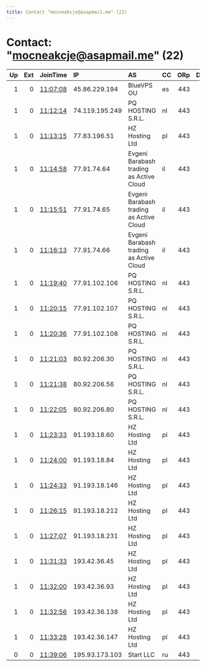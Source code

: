 ```yaml
---
title: Contact "mocneakcje@asapmail.me" (22)
---
```


# Contact: "mocneakcje@asapmail.me" (22)

|   Up |   Ext | JoinTime                                                                                              | IP             | AS                                      | CC   |   ORp |   Dirp | OS    | Version   | Nickname      |   eFamMembers |
|-----:|------:|:------------------------------------------------------------------------------------------------------|:---------------|:----------------------------------------|:-----|------:|-------:|:------|:----------|:--------------|--------------:|
|    1 |     0 | [11:07:08](https://nusenu.github.io/OrNetStats/w/relay/174351FED937BBF9246CC729477C9C6B86B2F6BB.html) | 45.86.229.194  | BlueVPS OU                              | es   |   443 |      0 | Linux | 0.4.7.7   | LolifoxPoland |            46 |
|    1 |     0 | [11:12:14](https://nusenu.github.io/OrNetStats/w/relay/EFDFA8D21941A6DFAAB52A0A218E31F4EA8EAF2E.html) | 74.119.195.249 | PQ HOSTING S.R.L.                       | nl   |   443 |      0 | Linux | 0.4.7.7   | LolifoxPoland |            46 |
|    1 |     0 | [11:13:15](https://nusenu.github.io/OrNetStats/w/relay/38AE3B94B3FB049FB8DABE7DB71716D31033DAB9.html) | 77.83.196.51   | HZ Hosting Ltd                          | pl   |   443 |      0 | Linux | 0.4.7.7   | LolifoxPoland |            46 |
|    1 |     0 | [11:14:58](https://nusenu.github.io/OrNetStats/w/relay/49EE3D4DA81379CF27509B19FA621945F7C29F9B.html) | 77.91.74.64    | Evgeni Barabash trading as Active Cloud | il   |   443 |      0 | Linux | 0.4.7.7   | LolifoxPoland |            46 |
|    1 |     0 | [11:15:51](https://nusenu.github.io/OrNetStats/w/relay/3F6AD328615F646935F529FF7981B728B4657B72.html) | 77.91.74.65    | Evgeni Barabash trading as Active Cloud | il   |   443 |      0 | Linux | 0.4.7.7   | LolifoxPoland |            46 |
|    1 |     0 | [11:16:13](https://nusenu.github.io/OrNetStats/w/relay/5524CF142CD71C6E4535138579A774A50E5DE444.html) | 77.91.74.66    | Evgeni Barabash trading as Active Cloud | il   |   443 |      0 | Linux | 0.4.7.7   | LolifoxPoland |            46 |
|    1 |     0 | [11:19:40](https://nusenu.github.io/OrNetStats/w/relay/714C0C5CD27026050ECFD88C33F7A3225666F495.html) | 77.91.102.106  | PQ HOSTING S.R.L.                       | nl   |   443 |      0 | Linux | 0.4.7.7   | LolifoxPoland |            46 |
|    1 |     0 | [11:20:15](https://nusenu.github.io/OrNetStats/w/relay/28C147C6992ADB3DF11A662DBDC35857278E7ADD.html) | 77.91.102.107  | PQ HOSTING S.R.L.                       | nl   |   443 |      0 | Linux | 0.4.7.7   | LolifoxPoland |            46 |
|    1 |     0 | [11:20:36](https://nusenu.github.io/OrNetStats/w/relay/94224D564103AFF05BFD408428CF2360E8712B8E.html) | 77.91.102.108  | PQ HOSTING S.R.L.                       | nl   |   443 |      0 | Linux | 0.4.7.7   | LolifoxPoland |            46 |
|    1 |     0 | [11:21:03](https://nusenu.github.io/OrNetStats/w/relay/A7ACC6BBF66D715093765ADBFBBFD36488712401.html) | 80.92.206.30   | PQ HOSTING S.R.L.                       | nl   |   443 |      0 | Linux | 0.4.7.7   | LolifoxPoland |            46 |
|    1 |     0 | [11:21:38](https://nusenu.github.io/OrNetStats/w/relay/415E7E303225CAEDA9E4A5B4BD224F8A539B6B8E.html) | 80.92.206.56   | PQ HOSTING S.R.L.                       | nl   |   443 |      0 | Linux | 0.4.7.7   | LolifoxPoland |            46 |
|    1 |     0 | [11:22:05](https://nusenu.github.io/OrNetStats/w/relay/B1F95EE150A0197D6062A1DBABF9A9FBBF2FBA26.html) | 80.92.206.80   | PQ HOSTING S.R.L.                       | nl   |   443 |      0 | Linux | 0.4.7.7   | LolifoxPoland |            46 |
|    1 |     0 | [11:23:33](https://nusenu.github.io/OrNetStats/w/relay/4BAF0725111AD12AF5AF4BA4F64B48CD413F0A6B.html) | 91.193.18.60   | HZ Hosting Ltd                          | pl   |   443 |      0 | Linux | 0.4.7.7   | LolifoxPoland |            46 |
|    1 |     0 | [11:24:00](https://nusenu.github.io/OrNetStats/w/relay/7EFC3E4160457B1FE81C8A98FC018957E6E8A82A.html) | 91.193.18.84   | HZ Hosting Ltd                          | pl   |   443 |      0 | Linux | 0.4.7.7   | LolifoxPoland |            46 |
|    1 |     0 | [11:24:33](https://nusenu.github.io/OrNetStats/w/relay/64A5ECB18D13AC975F436B0959DA5D4D151028D7.html) | 91.193.18.146  | HZ Hosting Ltd                          | pl   |   443 |      0 | Linux | 0.4.7.7   | LolifoxPoland |            46 |
|    1 |     0 | [11:26:15](https://nusenu.github.io/OrNetStats/w/relay/40B511E39BEA839FCD9AF57DFA2ED795271D0E8E.html) | 91.193.18.212  | HZ Hosting Ltd                          | pl   |   443 |      0 | Linux | 0.4.7.7   | LolifoxPoland |            46 |
|    1 |     0 | [11:27:07](https://nusenu.github.io/OrNetStats/w/relay/516CEE1E24E30A9B83EC33E3474ABF2D034A1F99.html) | 91.193.18.231  | HZ Hosting Ltd                          | pl   |   443 |      0 | Linux | 0.4.7.7   | LolifoxPoland |            46 |
|    1 |     0 | [11:31:33](https://nusenu.github.io/OrNetStats/w/relay/843B1FB01F0DAC8C74AB71B8DECF93D9D98016DE.html) | 193.42.36.45   | HZ Hosting Ltd                          | pl   |   443 |      0 | Linux | 0.4.7.7   | LolifoxPoland |            46 |
|    1 |     0 | [11:32:00](https://nusenu.github.io/OrNetStats/w/relay/8E8A4B46248A9EEFA857CFCD6455004E55E48036.html) | 193.42.36.93   | HZ Hosting Ltd                          | pl   |   443 |      0 | Linux | 0.4.7.7   | LolifoxPoland |            46 |
|    1 |     0 | [11:32:56](https://nusenu.github.io/OrNetStats/w/relay/011EDF0498E7AAE4A3811143967D9DEE5C9669DB.html) | 193.42.36.138  | HZ Hosting Ltd                          | pl   |   443 |      0 | Linux | 0.4.7.7   | LolifoxPoland |            46 |
|    1 |     0 | [11:33:28](https://nusenu.github.io/OrNetStats/w/relay/CCDADDE3DA85CE72C67AFD671A4107E78A12AB86.html) | 193.42.36.147  | HZ Hosting Ltd                          | pl   |   443 |      0 | Linux | 0.4.7.7   | LolifoxPoland |            46 |
|    0 |     0 | [11:39:06](https://nusenu.github.io/OrNetStats/w/relay/102CF10A8458CC7E6F29BCA96D793322C28CD372.html) | 195.93.173.103 | Start LLC                               | ru   |   443 |      0 | Linux | 0.4.7.7   | LolifoxPoland |             1 |
